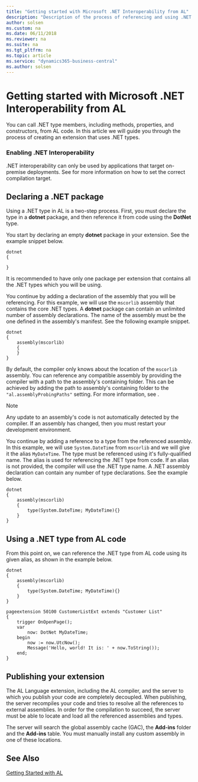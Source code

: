 ```yaml
---
title: "Getting started with Microsoft .NET Interoperability from AL"
description: "Description of the process of referencing and using .NET types"
author: solsen
ms.custom: na
ms.date: 06/11/2018
ms.reviewer: na
ms.suite: na
ms.tgt_pltfrm: na
ms.topic: article
ms.service: "dynamics365-business-central"
ms.author: solsen
---
```


# Getting started with Microsoft .NET Interoperability from AL
You can call .NET type members, including methods, properties, and constructors, from AL code. In this article we will guide you through the process of creating an extension that uses .NET types.

### Enabling .NET Interoperability
.NET interoperability can only be used by applications that target on-premise deployments. See []() for more information on how to set the correct compilation target.

## Declaring a .NET package
Using a .NET type in AL is a two-step process. First, you must declare the type in a **dotnet** package, and then reference it from code using the **DotNet** type.

You start by declaring an empty **dotnet** package in your extension. See the example snippet below.

```
dotnet
{
    
}
```

It is recommended to have only one package per extension that contains all the .NET types which you will be using.

You continue by adding a declaration of the assembly that you will be referencing. For this example, we will use the `mscorlib` assembly that contains the core .NET types. A **dotnet** package can contain an unlimited number of assembly declarations. The name of the assembly must be the one defined in the assembly's manifest. See the following example snippet.


```
dotnet
{    
    assembly(mscorlib)
    {
    }
}

```

By default, the compiler only knows about the location of the `mscorlib` assembly. You can reference any compatible assembly by providing the compiler with a path to the assembly's containing folder. This can be achieved by adding the path to assembly's containing folder to the `"al.assemblyProbingPaths"` setting. For more information, see [](). <!-- (TODO: Add this to an article about settings)-->

> [!NOTE]  
> Any update to an assembly's code is not automatically detected by the compiler. If an assembly has changed, then you must restart your development environment.

You continue by adding a reference to a type from the referenced assembly. In this example, we will use `System.DateTime` from `mscorlib` and we will give it the alias `MyDateTime`. The type must be referenced using it's fully-qualified name. The alias is used for referencing the .NET type from code. If an alias is not provided, the compiler will use the .NET type name. A .NET assembly declaration can contain any number of type declarations. See the example below.

```
dotnet
{
    assembly(mscorlib)
    {
        type(System.DateTime; MyDateTime){}
    }
}
```

## Using a .NET type from AL code
From this point on, we can reference the .NET type from AL code using its given alias, as shown in the example below.

```
dotnet
{
    assembly(mscorlib)
    {
        type(System.DateTime; MyDateTime){}
    }
}

pageextension 50100 CustomerListExt extends "Customer List"
{
    trigger OnOpenPage();
    var
        now: DotNet MyDateTime;
    begin
        now := now.UtcNow();
        Message('Hello, world! It is: ' + now.ToString());
    end;
}
```

## Publishing your extension
The AL Language extension, including the AL compiler, and the server to which you publish your code are completely decoupled.
When publishing, the server recompiles your code and tries to resolve all the references to external assemblies. In order for the compilation to succeed, the server must be able to locate and load all the referenced assemblies and types.

The server will search the global assembly cache (GAC), the **Add-ins** folder and the **Add-ins** table. You must manually install any custom assembly in one of these locations.

## See Also
[Getting Started with AL](devenv-get-started.md)  

